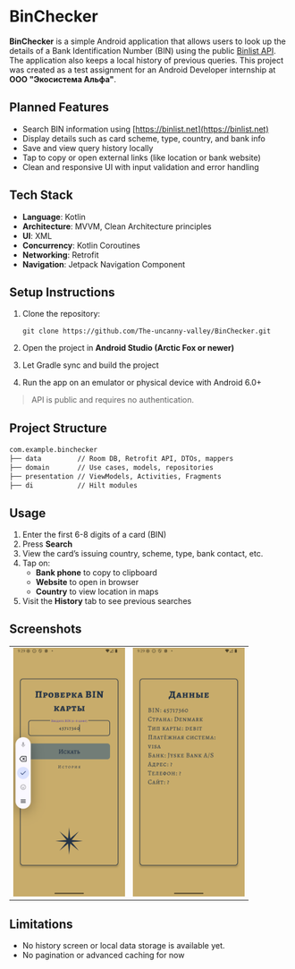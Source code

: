 # BinChecker

**BinChecker** is a simple Android application that allows users to look up the details of a Bank Identification Number (BIN) using the public [Binlist API](https://binlist.net/). The application also keeps a local history of previous queries.
This project was created as a test assignment for an Android Developer internship at **ООО "Экосистема Альфа"**.

## Planned Features

* Search BIN information using [https://binlist.net](https://binlist.net)
* Display details such as card scheme, type, country, and bank info
* Save and view query history locally
* Tap to copy or open external links (like location or bank website)
* Clean and responsive UI with input validation and error handling

## Tech Stack

* **Language**: Kotlin
* **Architecture**: MVVM, Clean Architecture principles
* **UI**: XML
* **Concurrency**: Kotlin Coroutines
* **Networking**: Retrofit
* **Navigation**: Jetpack Navigation Component

## Setup Instructions

1. Clone the repository:

   ```
   git clone https://github.com/The-uncanny-valley/BinChecker.git
   ```
2. Open the project in **Android Studio (Arctic Fox or newer)**
3. Let Gradle sync and build the project
4. Run the app on an emulator or physical device with Android 6.0+

> API is public and requires no authentication.

## Project Structure

```
com.example.binchecker
├── data         // Room DB, Retrofit API, DTOs, mappers
├── domain       // Use cases, models, repositories
├── presentation // ViewModels, Activities, Fragments
├── di           // Hilt modules
```

## Usage

1. Enter the first 6-8 digits of a card (BIN)
2. Press **Search**
3. View the card’s issuing country, scheme, type, bank contact, etc.
4. Tap on:
   * **Bank phone** to copy to clipboard
   * **Website** to open in browser
   * **Country** to view location in maps
5. Visit the **History** tab to see previous searches

## Screenshots

<table>
  <tr>
    <td><img src="media/fragment_bin_search.png" width="200"/></td>
    <td><img src="media/fragment_bin_result.png" width="200"/></td>
  </tr>
</table>

## Limitations

* No history screen or local data storage is available yet.
* No pagination or advanced caching for now
